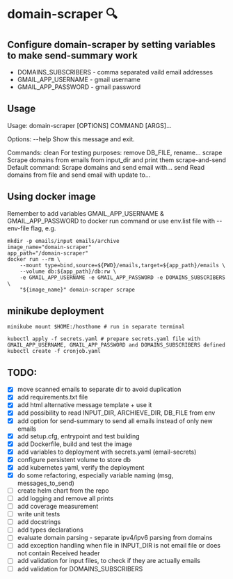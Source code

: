 # domain-scraper :mag:

## Configure domain-scraper by setting variables to make send-summary work
 - DOMAINS_SUBSCRIBERS - comma separated vaild email addresses
 - GMAIL_APP_USERNAME - gmail username
 - GMAIL_APP_PASSWORD - gmail password

## Usage
Usage: domain-scraper [OPTIONS] COMMAND [ARGS]...

Options:
  --help  Show this message and exit.

Commands:
  clean            For testing purposes: remove DB_FILE, rename...
  scrape           Scrape domains from emails from input_dir and print them
  scrape-and-send  Default command: Scrape domains and send email with...
  send             Read domains from file and send email with update to...

## Using docker image
Remember to add variables GMAIL_APP_USERNAME & GMAIL_APP_PASSWORD to docker run command or use env.list file with --env-file flag, e.g.

    mkdir -p emails/input emails/archive
    image_name="domain-scraper"
    app_path="/domain-scraper"
    docker run --rm \
        --mount type=bind,source=${PWD}/emails,target=${app_path}/emails \
        --volume db:${app_path}/db:rw \
        -e GMAIL_APP_USERNAME -e GMAIL_APP_PASSWORD -e DOMAINS_SUBSCRIBERS \
        "${image_name}" domain-scraper scrape

## minikube deployment
    minikube mount $HOME:/hosthome # run in separate terminal

    kubectl apply -f secrets.yaml # prepare secrets.yaml file with GMAIL_APP_USERNAME, GMAIL_APP_PASSWORD and DOMAINS_SUBSCRIBERS defined
    kubectl create -f cronjob.yaml

## TODO:
 - [x] move scanned emails to separate dir to avoid duplication
 - [x] add requirements.txt file
 - [x] add html alternative message template + use it
 - [x] add possibility to read INPUT_DIR, ARCHIEVE_DIR, DB_FILE from env
 - [x] add option for send-summary to send all emails instead of only new emails
 - [x] add setup.cfg, entrypoint and test building
 - [x] add Dockerfile, build and test the image
 - [x] add variables to deployment with secrets.yaml (email-secrets)
 - [x] configure persistent volume to store db
 - [x] add kubernetes yaml, verify the deployment
 - [x] do some refactoring, especially variable naming (msg, messages_to_send)
 - [ ] create helm chart from the repo
 - [ ] add logging and remove all prints
 - [ ] add coverage measurement
 - [ ] write unit tests
 - [ ] add docstrings
 - [ ] add types declarations
 - [ ] evaluate domain parsing - separate ipv4/ipv6 parsing from domains
 - [ ] add exception handling when file in INPUT_DIR is not email file or does not contain Received header
 - [ ] add validation for input files, to check if they are actually emails
 - [ ] add validation for DOMAINS_SUBSCRIBERS
